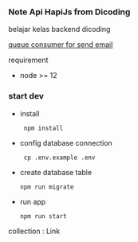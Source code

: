 ### Note Api HapiJs from Dicoding

belajar kelas backend dicoding 

[queue consumer for send email](https://github.com/ajikamaludin/notes-app-queue-consumer)

requirement 
- node >= 12

### start dev

- install 

   	   npm install 
    
- config database connection

   	   cp .env.example .env
   
- create database table

  	  npm run migrate 
  
- run app

	  npm run start
	
collection : Link
